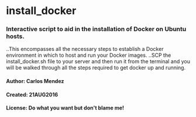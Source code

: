 # install_docker

### Interactive script to aid in the installation of Docker on Ubuntu hosts. 
..This encompasses all the necessary steps to establish a Docker environment in which to host and run your Docker images.
..SCP the install_docker.sh file to your server and then run it from the terminal and you will be walked through all the steps required to get docker up and running.
#### Author: Carlos Mendez
#### Created: 21AUG2016
#### License: Do what you want but don't blame me!
